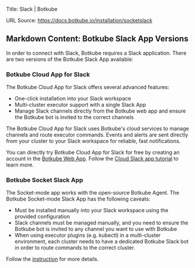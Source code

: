 Title: Slack | Botkube

URL Source: https://docs.botkube.io/installation/socketslack

Markdown Content:
Botkube Slack App Versions[​](#botkube-slack-app-versions "Direct link to Botkube Slack App Versions")
------------------------------------------------------------------------------------------------------

In order to connect with Slack, Botkube requires a Slack application. There are two versions of the Botkube Slack App available:

### Botkube Cloud App for Slack[​](#botkube-cloud-app-for-slack "Direct link to Botkube Cloud App for Slack")

The Botkube Cloud App for Slack offers several advanced features:

*   One-click installation into your Slack workspace
*   Multi-cluster executor support with a single Slack App
*   Manage Slack channels directly from the Botkube web app and ensure the Botkube bot is invited to the correct channels

The Botkube Cloud App for Slack uses Botkube's cloud services to manage channels and route executor commands. Events and alerts are sent directly from your cluster to your Slack workspace for reliable, fast notifications.

You can directly try Botkube Cloud App for Slack for free by creating an account in the [Botkube Web App](https://app.botkube.io/). Follow the [Cloud Slack app tutorial](https://docs.botkube.io/installation/slack/cloud-slack) to learn more.

### Botkube Socket Slack App[​](#botkube-socket-slack-app "Direct link to Botkube Socket Slack App")

The Socket-mode app works with the open-source Botkube Agent. The Botkube Socket-mode Slack App has the following caveats:

*   Must be installed manually into your Slack workspace using the provided configuration
*   Slack channels must be managed manually, and you need to ensure the Botkube bot is invited to any channel you want to use with Botkube
*   When using executor plugins (e.g. kubectl) in a multi-cluster environment, each cluster needs to have a dedicated Botkube Slack bot in order to route commands to the correct cluster.

Follow the [instruction](https://docs.botkube.io/installation/slack/socket-slack) for more details.
